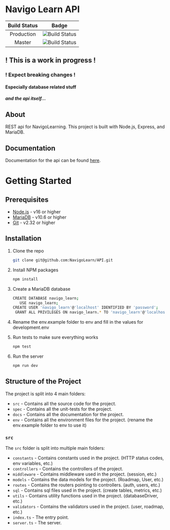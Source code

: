 # Navigo Learn API

| Build Status |                                                  Badge                                                   |
|:------------:|:--------------------------------------------------------------------------------------------------------:|
|  Production  |   ![Build Status](https://github.com/navigolearn/api/actions/workflows/test.yml/badge.svg?branch=prod)   |
|    Master    |  ![Build Status](https://github.com/navigolearn/api/actions/workflows/test.yml/badge.svg?branch=master)  |

## ! This is a work in progress !

### ! Expect breaking changes !

#### Especially database related stuff

##### and the api itself...

## About

REST api for NavigoLearning. This project is built with Node.js, Express, and
MariaDB.

## Documentation

Documentation for the api can be found [here](docs/paths/README.md).

# Getting Started

## Prerequisites

- [Node.js](https://nodejs.org/en/) - v16 or higher
- [MariaDB](https://mariadb.org/) - v10.6 or higher
- [Git](https://git-scm.com/) - v2.32 or higher

## Installation

1. Clone the repo
   ```sh
   git clone git@github.com:NavigoLearn/API.git
   ```

2. Install NPM packages
   ```sh
   npm install
   ```

3. Create a MariaDB database
    ```sh
    CREATE DATABASE navigo_learn;
       USE navigo_learn;
    CREATE USER 'navigo_learn'@'localhost' IDENTIFIED BY 'password';
     GRANT ALL PRIVILEGES ON navigo_learn.* TO 'navigo_learn'@'localhost';
    ```

4. Rename the env.example folder to env and fill in the values for
   development.env

5. Run tests to make sure everything works
    ```sh
    npm test
   ```

6. Run the server
   ```sh
   npm run dev
   ```

## Structure of the Project

The project is split into 4 main folders:

- `src` - Contains all the source code for the project.
- `spec` - Contains all the unit-tests for the project.
- `docs` - Contains all the documentation for the project.
- `env` - Contains all the environment files for the project. (rename the
  env.example folder to env to use it)

### `src`

The `src` folder is split into multiple main folders:

- `constants` - Contains constants used in the project. (HTTP status codes, env
  variables, etc.)
- `controllers` - Contains the controllers of the project.
- `middleware` - Contains middleware used in the project. (session, etc.)
- `models` - Contains the data models for the project. (Roadmap, User, etc.)
- `routes` - Contains the routers pointing to controllers. (auth, users, etc.)
- `sql` - Contains sql files used in the project. (create tables, metrics, etc.)
- `utils` - Contains utility functions used in the project. (databaseDriver,
  etc.)
- `validators` - Contains the validators used in the project. (user, roadmap,
  etc.)
- `index.ts` - The entry point.
- `server.ts` - The server.

